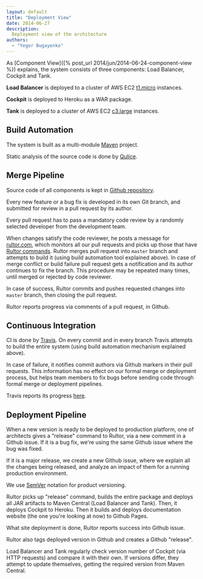 ```yaml
---
layout: default
title: "Deployment View"
date: 2014-06-27
description:
  Deployment view of the architecture
authors:
  - "Yegor Bugayenko"
---
```


As [Component View]({% post_url 2014/jun/2014-06-24-component-view %})
explains, the system consists of three components:
Load Balancer, Cockpit and Tank.

**Load Balancer** is deployed to a cluster of AWS EC2
[t1.micro](http://aws.amazon.com/ec2/instance-types/)
instances.

**Cockpit** is deployed to Heroku as a WAR package.

**Tank** is deployed to a cluster of AWS EC2
[c3.large](http://aws.amazon.com/ec2/instance-types/)
instances.

## Build Automation

The system is built as a multi-module
[Maven](http://maven.apache.org/) project.

Static analysis of the source code is done by
[Qulice](http://www.qulice.com).

## Merge Pipeline

Source code of all components is kept in
[Github repository](https://github.com/yegor256/thindeck).

Every new feature or a bug fix is developed in its own Git branch,
and submitted for review in a pull request by its author.

Every pull request has to pass a mandatory code review by a randomly
selected developer from the development team.

When changes satisfy the code reviewer, he posts a message for
[rultor.com](http://www.rultor.com), which monitors all our pull requests and
picks up those that have [Rultor commands](http://doc.rultor.com/commands.html).
Rultor merges pull request into `master` branch and attempts to build it (using build automation
tool explained above). In case of merge conflict or build failure
pull request gets a notification and its author continues to fix the branch.
This procedure may be repeated many times, until merged or rejected
by code reviewer.

In case of success, Rultor commits and pushes requested changes
into `master` branch, then closing the pull request.

Rultor reports progress via comments of a pull request, in Github.

## Continuous Integration

CI is done by [Travis](http://www.travis-ci.org).
On every commit and in every branch Travis attempts to build the entire
system (using build automation mechanism explained above).

In case of failure, it notifies commit authors via Github markers
in their pull requests. This information has no effect on
our formal merge or deployment process, but helps team members
to fix bugs before sending code through formal merge or
deployment pipelines.

Travis reports its progress [here](https://travis-ci.org/yegor256/thindeck).

## Deployment Pipeline

When a new version is ready to be deployed to production
platform, one of architects gives a "release" command to Rultor,
via a new comment in a Github issue. If it is a bug fix, we're using
the same Github issue where the bug was fixed.

If it is a major release, we create a new Github issue, where we explain
all the changes being released, and analyze an impact of them
for a running production environment.

We use [SemVer](http://www.semver.org) notation for product versioning.

Rultor picks up "release" command, builds the entire package and deploys
all JAR artifacts to Maven Central (Load Balancer and Tank). Then,
it deploys Cockpit to Heroku. Then it builds and deploys
documentation website (the one you're looking at now) to Github Pages.

What site deployment is done, Rultor reports success into Github issue.

Rultor also tags deployed version in Github and creates a Github "release".

Load Balancer and Tank regularly check version number of Cockpit (via HTTP
requests) and compare it with their own. If versions differ, they attempt
to update themselves, getting the required version from Maven Central.
